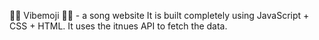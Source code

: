 
🎵🎼 Vibemoji 🎼🎵 - a song website It is built completely using JavaScript + CSS + HTML. It uses the itnues API to fetch the data.

